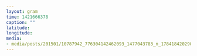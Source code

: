 ```yaml
---
layout: gram
time: 1421666378
caption: ""
latitude: 
longitude: 
media:
- media/posts/201501/10787942_776304142462093_1477043783_n_17841842029000351.jpg
---
```

